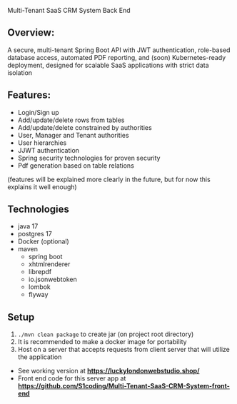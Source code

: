 Multi-Tenant SaaS CRM System Back End

Overview:
-
A secure, multi-tenant Spring Boot API with JWT authentication, role-based database access, automated PDF reporting, and (soon) Kubernetes-ready deployment, designed for scalable SaaS applications with strict data isolation

Features:
-
- Login/Sign up
- Add/update/delete rows from tables
- Add/update/delete constrained by authorities
- User, Manager and Tenant authorities
- User hierarchies
- JJWT authentication
- Spring security technologies for proven security
- Pdf generation based on table relations


(features will be explained more clearly in the future,
but for now this explains it well enough)

Technologies
-
- java 17
- postgres 17
- Docker (optional)
- maven
  - spring boot
  - xhtmlrenderer
  - librepdf
  - io.jsonwebtoken
  - lombok
  - flyway

Setup
-
1.  ```./mvn clean package``` to create jar (on project root directory)
2. It is recommended to make a docker image for portability
3. Host on a server that accepts requests from client server that will utilize the application


- See working version at **https://luckylondonwebstudio.shop/**
- Front end code for this server app at **https://github.com/S1coding/Multi-Tenant-SaaS-CRM-System-front-end**
